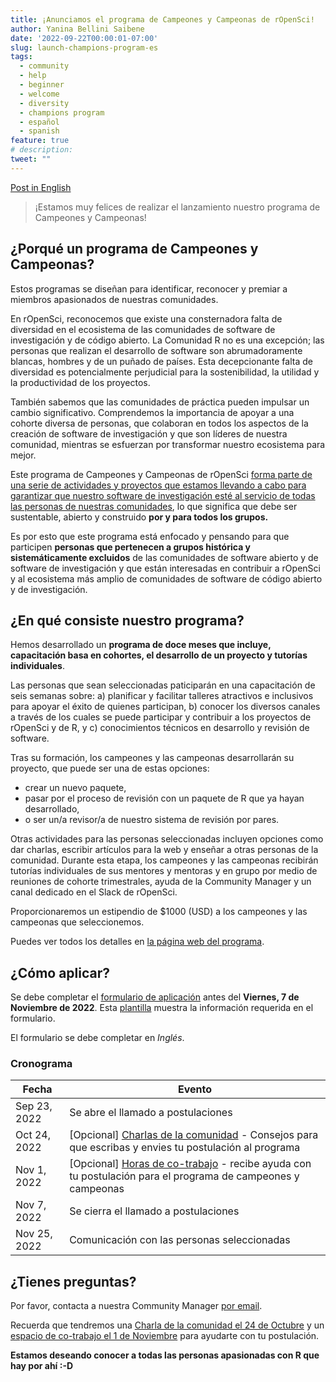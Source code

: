 ```yaml
---
title: ¡Anunciamos el programa de Campeones y Campeonas de rOpenSci! 
author: Yanina Bellini Saibene
date: '2022-09-22T00:00:01-07:00'
slug: launch-champions-program-es
tags:
  - community
  - help
  - beginner
  - welcome
  - diversity
  - champions program
  - español
  - spanish
feature: true  
# description: 
tweet: "" 
---
```


[Post in English](/blog/2022/09/22/launch-champions-program/)

> ¡Estamos muy felices de realizar el lanzamiento nuestro programa de Campeones y Campeonas!


## ¿Porqué un programa de Campeones y Campeonas?

Estos programas se diseñan para identificar, reconocer y premiar a miembros apasionados de nuestras comunidades. 

En rOpenSci, reconocemos que existe una consternadora falta de diversidad en el ecosistema de las comunidades de software de investigación y de código abierto. La Comunidad R no es una excepción; las personas que realizan el desarrollo de software son abrumadoramente blancas, hombres y de un puñado de países. Esta decepcionante falta de diversidad es potencialmente perjudicial para la sostenibilidad, la utilidad y la productividad de los proyectos.  

También sabemos que las comunidades de práctica pueden impulsar un cambio significativo. Comprendemos la importancia de apoyar a una cohorte diversa de personas, que colaboran en todos los aspectos de la creación de software de investigación y que son líderes de nuestra comunidad, mientras se esfuerzan por transformar nuestro ecosistema para mejor.


Este programa de Campeones y Campeonas de rOpenSci [forma parte de una serie de actividades y proyectos que estamos llevando a cabo para garantizar que nuestro software de investigación esté al servicio de todas las personas de nuestras comunidades](/blog/2021/12/20/inclusive-leadership-program/), lo que significa que debe ser sustentable, abierto y construido __por y para todos los grupos.__ 

Es por esto que este programa está enfocado y pensando para que participen __personas que pertenecen a grupos histórica y sistemáticamente excluidos__ de las comunidades de software abierto y de software de investigación y que están interesadas en contribuir a rOpenSci y al ecosistema más amplio de comunidades de software de código abierto y de investigación.

## ¿En qué consiste nuestro programa? 

Hemos desarrollado un **programa de doce meses que incluye, capacitación basa en cohortes, el desarrollo de un proyecto y tutorías individuales**. 

Las personas que sean seleccionadas paticiparán en una capacitación de seis semanas sobre: a) planificar y facilitar talleres atractivos e inclusivos para apoyar el éxito de quienes participan, b) conocer los diversos canales a través de los cuales se puede participar y contribuir a los proyectos de rOpenSci y de R, y c) conocimientos técnicos en desarrollo y revisión de software. 

Tras su formación, los campeones y las campeonas desarrollarán su proyecto, que puede ser una de estas opciones: 

- crear un nuevo paquete, 
- pasar por el proceso de revisión con un paquete de R que ya hayan desarrollado, 
- o ser un/a revisor/a de nuestro sistema de revisión por pares.  


Otras actividades para las personas seleccionadas incluyen opciones como dar charlas, escribir artículos para la web y enseñar a otras personas de la comunidad. Durante esta etapa, los campeones y las campeonas recibirán tutorías individuales de sus mentores y mentoras y en grupo por medio de reuniones de cohorte trimestrales, ayuda de la Community Manager y un canal dedicado en el Slack de rOpenSci.

Proporcionaremos un estipendio de $1000 (USD) a los campeones y las campeonas que seleccionemos.

Puedes ver todos los detalles en [la página web del programa](/champions/).


## ¿Cómo aplicar?

Se debe completar el [formulario de aplicación](https://airtable.com/shrAsYlSXU0coJ5Ld) antes del __Viernes, 7 de Noviembre de 2022__. Esta [plantilla](/champions/file/champions_template_es) muestra la información requerida en el formulario. 

El formulario se debe completar en _Inglés_.

### Cronograma

|Fecha|Evento|
|----|-----|
|Sep 23, 2022|Se abre el llamado a postulaciones|
|Oct 24, 2022|[Opcional] [Charlas de la comunidad](/commcalls/oct2022-champions/) - Consejos para que escribas y envies tu postulación al programa|
|Nov 1, 2022|[Opcional] [Horas de co-trabajo](/events/coworking-2022-11/) - recibe ayuda con tu postulación para el programa de campeones y campeonas |
|Nov 7, 2022|Se cierra el llamado a postulaciones|
|Nov 25, 2022|Comunicación con las personas seleccionadas|


## ¿Tienes preguntas?

Por favor, contacta a nuestra Community Manager [por email](mailto:yabellini@ropensci.org). 

Recuerda que tendremos una [Charla de la comunidad el 24 de Octubre](/commcalls/oct2022-champions/) y un [espacio de co-trabajo el 1 de Noviembre](/events/coworking-2022-11/) para ayudarte con tu postulación.


**Estamos deseando conocer a todas las personas apasionadas con R que hay por ahí :-D**



